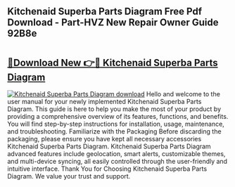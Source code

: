 ## Kitchenaid Superba Parts Diagram Free Pdf Download - Part-HVZ New Repair Owner Guide 92B8e

# <h2><a href="http://dft82tw.blite.top/?on=Kitchenaid+Superba+Parts+Diagram">🔗Download New 👉🔴 Kitchenaid Superba Parts Diagram</a></h2>

[![Kitchenaid Superba Parts Diagram download](https://i.imgur.com/lujVjoI.png)](http://dft82tw.blite.top/?on=Kitchenaid+Superba+Parts+Diagram)
Hello and welcome to the user manual for your newly implemented Kitchenaid Superba Parts Diagram. This guide is here to help you make the most of your product by providing a comprehensive overview of its features, functions, and benefits. You will find step-by-step instructions for installation, usage, maintenance, and troubleshooting. Familiarize with the Packaging Before discarding the packaging, please ensure you have kept all necessary accessories Kitchenaid Superba Parts Diagram. Kitchenaid Superba Parts Diagram advanced features include geolocation, smart alerts, customizable themes, and multi-device syncing, all easily controlled through the user-friendly and intuitive interface. Thank You for Choosing Kitchenaid Superba Parts Diagram. We value your trust and support.

